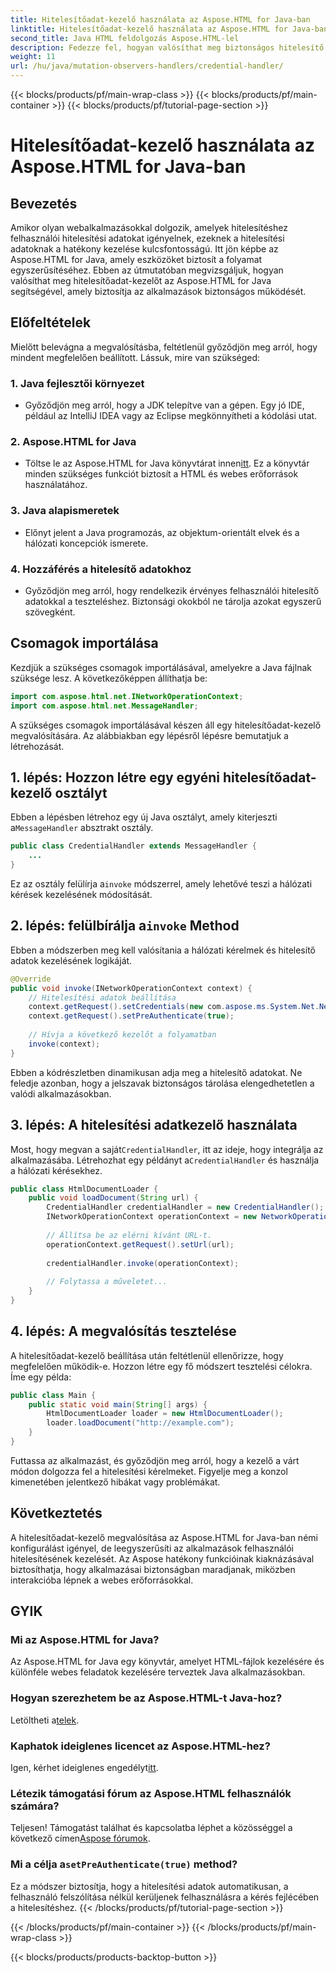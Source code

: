 ```yaml
---
title: Hitelesítőadat-kezelő használata az Aspose.HTML for Java-ban
linktitle: Hitelesítőadat-kezelő használata az Aspose.HTML for Java-ban
second_title: Java HTML feldolgozás Aspose.HTML-lel
description: Fedezze fel, hogyan valósíthat meg biztonságos hitelesítő adatkezelőt az Aspose.HTML for Java használatával a felhasználói hitelesítés hatékony kezelése érdekében.
weight: 11
url: /hu/java/mutation-observers-handlers/credential-handler/
---
```


{{< blocks/products/pf/main-wrap-class >}}
{{< blocks/products/pf/main-container >}}
{{< blocks/products/pf/tutorial-page-section >}}

# Hitelesítőadat-kezelő használata az Aspose.HTML for Java-ban

## Bevezetés
Amikor olyan webalkalmazásokkal dolgozik, amelyek hitelesítéshez felhasználói hitelesítési adatokat igényelnek, ezeknek a hitelesítési adatoknak a hatékony kezelése kulcsfontosságú. Itt jön képbe az Aspose.HTML for Java, amely eszközöket biztosít a folyamat egyszerűsítéséhez. Ebben az útmutatóban megvizsgáljuk, hogyan valósíthat meg hitelesítőadat-kezelőt az Aspose.HTML for Java segítségével, amely biztosítja az alkalmazások biztonságos működését.
## Előfeltételek
Mielőtt belevágna a megvalósításba, feltétlenül győződjön meg arról, hogy mindent megfelelően beállított. Lássuk, mire van szükséged:
### 1. Java fejlesztői környezet
- Győződjön meg arról, hogy a JDK telepítve van a gépen. Egy jó IDE, például az IntelliJ IDEA vagy az Eclipse megkönnyítheti a kódolási utat.
### 2. Aspose.HTML for Java
-  Töltse le az Aspose.HTML for Java könyvtárat innen[itt](https://releases.aspose.com/html/java/). Ez a könyvtár minden szükséges funkciót biztosít a HTML és webes erőforrások használatához.
### 3. Java alapismeretek
- Előnyt jelent a Java programozás, az objektum-orientált elvek és a hálózati koncepciók ismerete.
### 4. Hozzáférés a hitelesítő adatokhoz
- Győződjön meg arról, hogy rendelkezik érvényes felhasználói hitelesítő adatokkal a teszteléshez. Biztonsági okokból ne tárolja azokat egyszerű szövegként.
## Csomagok importálása
Kezdjük a szükséges csomagok importálásával, amelyekre a Java fájlnak szüksége lesz. A következőképpen állíthatja be:
```java
import com.aspose.html.net.INetworkOperationContext;
import com.aspose.html.net.MessageHandler;
```
A szükséges csomagok importálásával készen áll egy hitelesítőadat-kezelő megvalósítására. Az alábbiakban egy lépésről lépésre bemutatjuk a létrehozását.
## 1. lépés: Hozzon létre egy egyéni hitelesítőadat-kezelő osztályt
 Ebben a lépésben létrehoz egy új Java osztályt, amely kiterjeszti a`MessageHandler` absztrakt osztály.
```java
public class CredentialHandler extends MessageHandler {
    ...
}
```
 Ez az osztály felülírja a`invoke` módszerrel, amely lehetővé teszi a hálózati kérések kezelésének módosítását.
##  2. lépés: felülbírálja a`invoke` Method
Ebben a módszerben meg kell valósítania a hálózati kérelmek és hitelesítő adatok kezelésének logikáját.
```java
@Override
public void invoke(INetworkOperationContext context) {
    // Hitelesítési adatok beállítása
    context.getRequest().setCredentials(new com.aspose.ms.System.Net.NetworkCredential("username", "securelystoredpassword"));
    context.getRequest().setPreAuthenticate(true);
    
    // Hívja a következő kezelőt a folyamatban
    invoke(context);
}
```
Ebben a kódrészletben dinamikusan adja meg a hitelesítő adatokat. Ne feledje azonban, hogy a jelszavak biztonságos tárolása elengedhetetlen a valódi alkalmazásokban.
## 3. lépés: A hitelesítési adatkezelő használata
Most, hogy megvan a saját`CredentialHandler`, itt az ideje, hogy integrálja az alkalmazásába.
 Létrehozhat egy példányt a`CredentialHandler` és használja a hálózati kérésekhez.
```java
public class HtmlDocumentLoader {
    public void loadDocument(String url) {
        CredentialHandler credentialHandler = new CredentialHandler();
        INetworkOperationContext operationContext = new NetworkOperationContext();
        
        // Állítsa be az elérni kívánt URL-t.
        operationContext.getRequest().setUrl(url);
        
        credentialHandler.invoke(operationContext);
    
        // Folytassa a műveletet...
    }
}
```
## 4. lépés: A megvalósítás tesztelése
A hitelesítőadat-kezelő beállítása után feltétlenül ellenőrizze, hogy megfelelően működik-e.
Hozzon létre egy fő módszert tesztelési célokra. Íme egy példa:
```java
public class Main {
    public static void main(String[] args) {
        HtmlDocumentLoader loader = new HtmlDocumentLoader();
        loader.loadDocument("http://example.com");
    }
}
```
Futtassa az alkalmazást, és győződjön meg arról, hogy a kezelő a várt módon dolgozza fel a hitelesítési kérelmeket. Figyelje meg a konzol kimenetében jelentkező hibákat vagy problémákat.
## Következtetés
A hitelesítőadat-kezelő megvalósítása az Aspose.HTML for Java-ban némi konfigurálást igényel, de leegyszerűsíti az alkalmazások felhasználói hitelesítésének kezelését. Az Aspose hatékony funkcióinak kiaknázásával biztosíthatja, hogy alkalmazásai biztonságban maradjanak, miközben interakcióba lépnek a webes erőforrásokkal.

## GYIK
### Mi az Aspose.HTML for Java?  
Az Aspose.HTML for Java egy könyvtár, amelyet HTML-fájlok kezelésére és különféle webes feladatok kezelésére terveztek Java alkalmazásokban.
### Hogyan szerezhetem be az Aspose.HTML-t Java-hoz?  
 Letöltheti a[telek](https://releases.aspose.com/html/java/).
### Kaphatok ideiglenes licencet az Aspose.HTML-hez?  
 Igen, kérhet ideiglenes engedélyt[itt](https://purchase.aspose.com/temporary-license/).
### Létezik támogatási fórum az Aspose.HTML felhasználók számára?  
 Teljesen! Támogatást találhat és kapcsolatba léphet a közösséggel a következő címen[Aspose fórumok](https://forum.aspose.com/c/html/29).
###  Mi a célja a`setPreAuthenticate(true)` method?  
Ez a módszer biztosítja, hogy a hitelesítési adatok automatikusan, a felhasználó felszólítása nélkül kerüljenek felhasználásra a kérés fejlécében a hitelesítéshez.
{{< /blocks/products/pf/tutorial-page-section >}}

{{< /blocks/products/pf/main-container >}}
{{< /blocks/products/pf/main-wrap-class >}}

{{< blocks/products/products-backtop-button >}}
